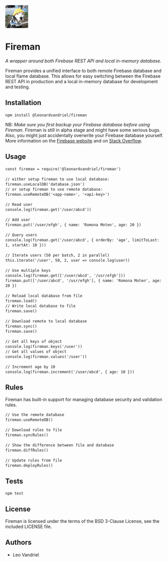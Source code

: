 <img src="icon.jpg" alt="Fireman Icon" width="72"/>


Fireman
=======

*A wrapper around both Firebase REST API and local in-memory database.*

Fireman provides a unified interface to both remote Firebase database and local flame database. This allows for easy switching between the Firebase REST API in production and a local in-memory database for development and testing.


## Installation

    npm install @leonardvandriel/fireman

NB: *Make sure you first backup your Firebase database before using Fireman.* Fireman is still in alpha stage and might have some serious bugs. Also, you might just accidentally overwrite your Firebase database yourself. More information on the [Firebase website](https://firebase.google.com/docs/database/ios/backups) and on [Stack Overflow](https://stackoverflow.com/questions/27910784/is-it-possible-to-backup-firebase-db).

## Usage

    const fireman = require('@leonardvandriel/fireman')

    // either setup fireman to use local database:
    fireman.useLocalDB('database.json')
    // or setup fireman to use remote database:
    fireman.useRemoteDB('<app-name>', '<api-key>')

    // Read user
    console.log(fireman.get('/user/abcd'))

    // Add user
    fireman.put('/user/efgh', { name: 'Romona Moten', age: 20 })

    // Query users
    console.log(fireman.get('/user/abcd', { orderBy: 'age', limitToLast: 1, startAt: 10 }))

    // Iterate users (50 per batch, 2 in parallel)
    this.iterate('/user', 50, 2, user => console.log(user))

    // Use multiple keys
    console.log(fireman.get(['/user/abcd', '/usr/efgh']))
    fireman.put(['/user/abcd', '/usr/efgh'], { name: 'Romona Moten', age: 20 })

    // Reload local database from file
    fireman.load()
    // Write local database to file
    fireman.save()

    // Download remote to local database
    fireman.sync()
    fireman.save()

    // Get all keys of object
    console.log(fireman.keys('/user'))
    // Get all values of object
    console.log(fireman.values('/user'))

    // Increment age by 10
    console.log(fireman.increment('/user/abcd', { age: 10 }))

## Rules

Fireman has built-in support for managing database security and validation rules.

    // Use the remote database
    fireman.useRemoteDB()

    // Download rules to file
    fireman.syncRules()

    // Show the difference between file and database
    fireman.diffRules()

    // Update rules from file
    fireman.deployRules()


## Tests

    npm test


## License

Fireman is licensed under the terms of the BSD 3-Clause License, see the included LICENSE file.


## Authors

- Leo Vandriel
